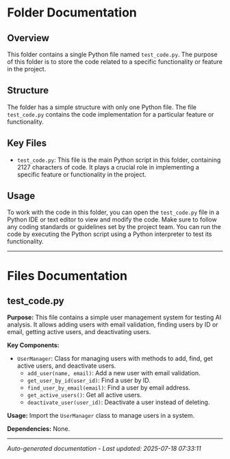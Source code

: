# Folder Documentation

## Overview
This folder contains a single Python file named `test_code.py`. The purpose of this folder is to store the code related to a specific functionality or feature in the project.

## Structure
The folder has a simple structure with only one Python file. The file `test_code.py` contains the code implementation for a particular feature or functionality.

## Key Files
- `test_code.py`: This file is the main Python script in this folder, containing 2127 characters of code. It plays a crucial role in implementing a specific feature or functionality in the project.

## Usage
To work with the code in this folder, you can open the `test_code.py` file in a Python IDE or text editor to view and modify the code. Make sure to follow any coding standards or guidelines set by the project team. You can run the code by executing the Python script using a Python interpreter to test its functionality.

---

# Files Documentation

## test_code.py

**Purpose:** This file contains a simple user management system for testing AI analysis. It allows adding users with email validation, finding users by ID or email, getting active users, and deactivating users.

**Key Components:**
- `UserManager`: Class for managing users with methods to add, find, get active users, and deactivate users.
  - `add_user(name, email)`: Add a new user with email validation.
  - `get_user_by_id(user_id)`: Find a user by ID.
  - `find_user_by_email(email)`: Find a user by email address.
  - `get_active_users()`: Get all active users.
  - `deactivate_user(user_id)`: Deactivate a user instead of deleting.

**Usage:** Import the `UserManager` class to manage users in a system.

**Dependencies:** None.

---
*Auto-generated documentation - Last updated: 2025-07-18 07:33:11*
